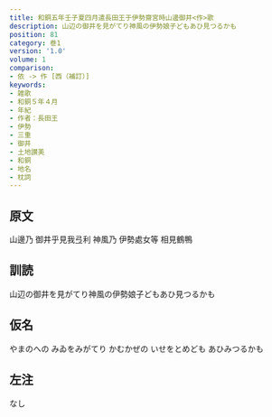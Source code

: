 ```yaml
---
title: 和銅五年壬子夏四月遣長田王于伊勢齋宮時山邊御井<作>歌
description: 山辺の御井を見がてり神風の伊勢娘子どもあひ見つるかも
position: 81
category: 巻1
version: '1.0'
volume: 1
comparison:
- 依 -> 作 [西（補訂）]
keywords:
- 雑歌
- 和銅５年４月
- 年紀
- 作者：長田王
- 伊勢
- 三重
- 御井
- 土地讃美
- 和銅
- 地名
- 枕詞
---
```


## 原文

山邊乃 御井乎見我弖利 神風乃 伊勢處女等 相見鶴鴨

## 訓読

山辺の御井を見がてり神風の伊勢娘子どもあひ見つるかも

## 仮名

やまのへの みゐをみがてり かむかぜの いせをとめども あひみつるかも

## 左注

なし
